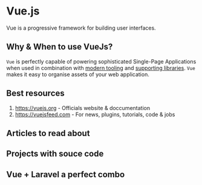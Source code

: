 # Vue.js

Vue is a progressive framework for building user interfaces.

## Why & When to use VueJs?

`Vue` is perfectly capable of powering sophisticated Single-Page Applications when used in combination with [modern tooling](https://vuejs.org/v2/guide/single-file-components.html) and [supporting libraries](https://github.com/vuejs/awesome-vue#components--libraries). `Vue` makes it easy to organise assets of your web application.

## Best resources
1. https://vuejs.org - Officials website & doccumentation
2. https://vuejsfeed.com - For news, plugins, tutorials, code & jobs

## Articles to read about

## Projects with souce code

## Vue + Laravel a perfect combo
